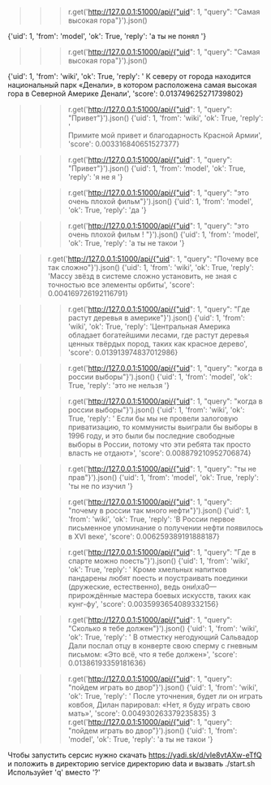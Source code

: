 >>> r.get('http://127.0.0.1:51000/api/{"uid": 1, "query": "Самая высокая гора"}').json()

{'uid': 1, 'from': 'model', 'ok': True, 'reply': 'а ты не понял '}


>>> r.get('http://127.0.0.1:51000/api/{"uid": 1, "query": "Самая высокая гора"}').json()

{'uid': 1, 'from': 'wiki', 'ok': True, 'reply': ' К северу от города находится национальный парк «Денали», в котором расположена самая высокая гора в Северной Америке Денали', 'score': 0.013749625271739802}


>>> r.get('http://127.0.0.1:51000/api/{"uid": 1, "query": "Привет"}').json()
{'uid': 1, 'from': 'wiki', 'ok': True, 'reply': '<br>Примите мой привет и благодарность Красной Армии', 'score': 0.003316840651527377}

>>> r.get('http://127.0.0.1:51000/api/{"uid": 1, "query": "Привет"}').json()
{'uid': 1, 'from': 'model', 'ok': True, 'reply': 'я не я '}

>>> r.get('http://127.0.0.1:51000/api/{"uid": 1, "query": "это очень плохой фильм"}').json()
{'uid': 1, 'from': 'model', 'ok': True, 'reply': 'да '}

>>> r.get('http://127.0.0.1:51000/api/{"uid": 1, "query": "это очень плохой фильм ! "}').json()
{'uid': 1, 'from': 'model', 'ok': True, 'reply': 'а ты не такои '}

>> r.get('http://127.0.0.1:51000/api/{"uid": 1, "query": "Почему все так сложно"}').json()
{'uid': 1, 'from': 'wiki', 'ok': True, 'reply': 'Массу звёзд в системе сложно установить, не зная с точностью все элементы орбиты', 'score': 0.004169726192116791}

>>> r.get('http://127.0.0.1:51000/api/{"uid": 1, "query": "Где растут деревья в америке"}').json()
{'uid': 1, 'from': 'wiki', 'ok': True, 'reply': 'Центральная Америка обладает богатейшими лесами, где растут деревья ценных твёрдых пород, таких как красное дерево', 'score': 0.013913974837012986}

>>> r.get('http://127.0.0.1:51000/api/{"uid": 1, "query": "когда в россии выборы"}').json()
{'uid': 1, 'from': 'model', 'ok': True, 'reply': 'это не нельзя '}

>>> r.get('http://127.0.0.1:51000/api/{"uid": 1, "query": "когда в россии выборы"}').json()
{'uid': 1, 'from': 'wiki', 'ok': True, 'reply': ' Если бы мы не провели залоговую приватизацию, то коммунисты выиграли бы выборы в 1996 году, и это были бы последние свободные выборы в России, потому что эти ребята так просто власть не отдают»', 'score': 0.008879210952706874}

>>> r.get('http://127.0.0.1:51000/api/{"uid": 1, "query": "ты не прав"}').json()
{'uid': 1, 'from': 'model', 'ok': True, 'reply': 'ты не по изучил '}

>>> r.get('http://127.0.0.1:51000/api/{"uid": 1, "query": "почему в россии так много нефти"}').json()
{'uid': 1, 'from': 'wiki', 'ok': True, 'reply': 'В России первое письменное упоминание о получении нефти появилось в XVI веке', 'score': 0.006259389191888187}

>>> r.get('http://127.0.0.1:51000/api/{"uid": 1, "query": "Где в спарте можно поесть"}').json()
{'uid': 1, 'from': 'wiki', 'ok': True, 'reply': ' Кроме хмельных напитков пандарены любят поесть и поустраивать поединки (дружеские, естественно), ведь они\xa0— прирождённые мастера боевых искусств, таких как кунг-фу', 'score': 0.0035993654089332156}

>>> r.get('http://127.0.0.1:51000/api/{"uid": 1, "query": "Сколько я тебе должен"}').json()
{'uid': 1, 'from': 'wiki', 'ok': True, 'reply': ' В отместку негодующий Сальвадор Дали послал отцу в конверте свою сперму с гневным письмом: «Это всё, что я тебе должен»', 'score': 0.01386193359181636}

>>> r.get('http://127.0.0.1:51000/api/{"uid": 1, "query": "пойдем играть во двор"}').json()
{'uid': 1, 'from': 'wiki', 'ok': True, 'reply': ' После уточнения, будет ли он играть ковбоя, Дилан парировал: «Нет, я буду играть свою мать»', 'score': 0.004930263379235835}
3
>>> r.get('http://127.0.0.1:51000/api/{"uid": 1, "query": "пойдем играть во двор"}').json()
{'uid': 1, 'from': 'model', 'ok': True, 'reply': 'а ты не такои '}

Чтобы запустить серсис нужно скачать https://yadi.sk/d/vIe8vtAXw-eTfQ и положить в директорию service директорию data и вызвать ./start.sh
Используйет 'q' вместо '?'
